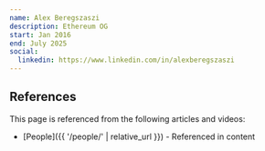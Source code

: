 ```yaml
---
name: Alex Beregszaszi
description: Ethereum OG
start: Jan 2016
end: July 2025
social:
  linkedin: https://www.linkedin.com/in/alexberegszaszi
---
```


## References

This page is referenced from the following articles and videos:

- [People]({{ '/people/' | relative_url }}) - Referenced in content